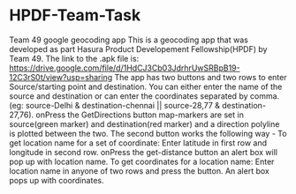 # HPDF-Team-Task
Team 49 google geocoding app
This is a geocoding app that was developed as part Hasura Product Developement Fellowship(HPDF) by Team 49.
The link to the .apk file is: https://drive.google.com/file/d/1HdCJ3Cb03JdrhrUwSRBpB19-12C3rS0t/view?usp=sharing
The app has two buttons and two rows to enter Source/starting point and destination. You can either enter the name of the source and destination or can enter the coordinates separated by comma. (eg: source-Delhi & destination-chennai || source-28,77 & destination-27,76). onPress the GetDirections button map-markers are set in source(green marker) and destination(red marker) and a direction polyline is plotted between the two.
The second button works the following way -
To get location name for a set of coordinate: Enter latitude in first row and longitude in second row. onPress the get-distance button an alert box will pop up with location name.
To get coordinates for a location name: Enter location name in anyone of two rows and press the button. An alert box pops up with coordinates.
